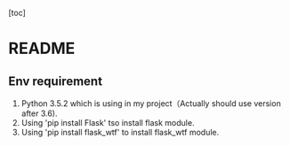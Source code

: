 [toc]

# README

## Env requirement
1.  Python 3.5.2 which is using in my project（Actually should use version after 3.6).
2.  Using 'pip install Flask' tso install flask module.
3.  Using 'pip install flask_wtf' to install flask_wtf module.